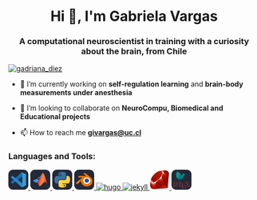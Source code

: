 <h1 align="center">Hi 👋, I'm Gabriela Vargas</h1>
<h3 align="center">A computational neuroscientist in training with a curiosity about the brain, from Chile </h3>

<p align="left"> <a href="https://twitter.com/gadriana_diez" target="blank"><img src="https://img.shields.io/twitter/follow/gadriana_diez?logo=twitter&style=for-the-badge" alt="gadriana_diez" /></a> </p>

- 🔭 I’m currently working on **self-regulation learning** and **brain-body measurements under anesthesia**

- 👯 I’m looking to collaborate on **NeuroCompu, Biomedical and Educational projects**

- 📫 How to reach me **givargas@uc.cl**



</p>

<h3 align="left">Languages and Tools:</h3> <p align="left"> <a href="https://code.visualstudio.com/" target="_blank"> <img src="https://raw.githubusercontent.com/tandpfun/skill-icons/main/icons/VSCode-Dark.svg" alt="vscode" width="40" height="40"/> </a> <a href="https://www.mathworks.com/" target="_blank"> <img src="https://raw.githubusercontent.com/tandpfun/skill-icons/main/icons/Matlab-Dark.svg" alt="matlab" width="40" height="40"/>   </a> <a href="https://www.python.org/" target="_blank"> <img src="https://raw.githubusercontent.com/tandpfun/skill-icons/main/icons/Python-Dark.svg" alt="python" width="40" height="40"/>   </a> <a href="https://www.blender.org/" target="_blank"> <img src=" https://raw.githubusercontent.com/tandpfun/skill-icons/main/icons/Blender-Dark.svg" alt="blender" width="40" height="40"/>  </a> <a href="https://gohugo.io/" target="_blank"> <img src="https://api.iconify.design/logos-hugo.svg" alt="hugo" width="40" height="40"/> </a> <a href="https://jekyllrb.com/" target="_blank"> <img src="https://www.vectorlogo.zone/logos/jekyllrb/jekyllrb-icon.svg" alt="jekyll" width="40" height="40"/> </a> <a href="https://www.ruby-lang.org/en/" target="_blank"> <img src="https://raw.githubusercontent.com/devicons/devicon/master/icons/ruby/ruby-original.svg" alt="ruby" width="40" height="40"/ </a> <a href="https://www.latex-project.org/" target="_blank"> <img src="https://raw.githubusercontent.com/tandpfun/skill-icons/main/icons/LaTeX-Dark.svg" alt="latex" width="40" height="40"/> </a> </p>
